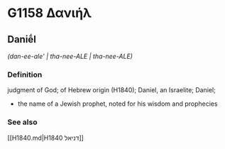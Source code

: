 # G1158 Δανιήλ

## Daniḗl

_(dan-ee-ale' | tha-nee-ALE | tha-nee-ALE)_

### Definition

judgment of God; of Hebrew origin (H1840); Daniel, an Israelite; Daniel; 

- the name of a Jewish prophet, noted for his wisdom and prophecies

### See also

[[H1840.md|H1840 דניאל]]
